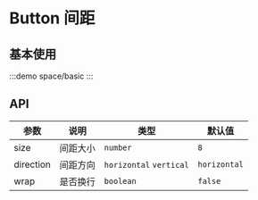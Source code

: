 # Button 间距

## 基本使用

:::demo
space/basic
:::

## API

| 参数      | 说明     | 类型                    | 默认值       |
| --------- | -------- | ----------------------- | ------------ |
| size      | 间距大小 | `number`                | `8`          |
| direction | 间距方向 | `horizontal` `vertical` | `horizontal` |
| wrap      | 是否换行 | `boolean`               | `false`      |
